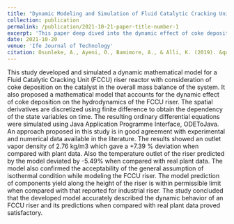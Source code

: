 ```yaml
---
title: "Dynamic Modeling and Simulation of Fluid Catalytic Cracking Unit Riser"
collection: publication
permalink: /publication/2021-10-21-paper-title-number-1
excerpt: 'This paper deep dived into the dynamic effect of coke deposition on FCCU catalyst on the dynamics of the cracking process using mathematical model to realize the dynamics of the system and numerically simulating the model using java programming language'
date: 2021-10-20
venue: 'Ife Journal of Technology'
citation: Osunleke, A., Ayeni, O., Bamimore, A., & Alli, K. (2019). &quot;Dynamic Modeling and Simulation of Fluid Catalytic Cracking Unit Riser.&quot; <i>Ife Journal of Technology</i>. vol(26)1,23-28. http://ijt.oauife.edu.ng/index.php/ijt/article/view/143
---
```


This study developed and simulated a dynamic mathematical model for a Fluid Catalytic Cracking Unit (FCCU) riser reactor with consideration of coke deposition on the catalyst in the overall mass balance of the system. It also proposed a mathematical model that accounts for the dynamic effect of coke deposition on the hydrodynamics of the FCCU riser. The spatial derivatives are discretized using finite difference to obtain the dependency of the state variables on time.
The resulting ordinary differential equations were simulated using Java Application Programme Interface, ODEToJava. An approach proposed in this study is in good agreement with experimental and numerical data available in the literature. The results showed an outlet vapor density of 2.76 kg/m3 which gave a +7.39 % deviation when compared with plant data. Also the temperature outlet of the riser predicted by the model deviated by -5.49% when compared with real plant data. The model also confirmed the acceptability of the general assumption of isothermal condition while modeling the FCCU riser. The model prediction of components yield along the height of the riser is within permissible limit when compared with that reported for industrial riser. The study concluded that the developed model accurately described the dynamic behavior of an FCCU riser and its predictions when compared with real plant data proved satisfactory.
